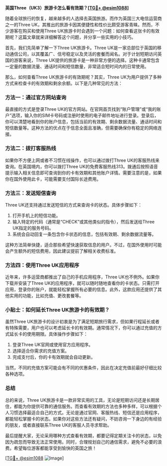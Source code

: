 **英国Three（UK3）旅游卡怎么看有效期？[[TG💪+ @esim1088](https://t.me/s/esim1088)]**

随着全球旅行的恢复，越来越多的人选择去英国旅游。而作为英国三大电信运营商之一的Three UK，其推出的旅游卡因其便捷性和性价比颇受游客青睐。然而，不少游客在购买和使用Three UK旅游卡时会遇到一个问题：如何查看这张卡的有效期呢？这篇文章就来详细解答这个问题，并分享一些实用的小技巧。

首先，我们先简单了解一下Three UK旅游卡。Three UK是一家总部位于英国的移动通信公司，以其覆盖广、信号稳定以及灵活的套餐而闻名。对于计划短期访问英国的游客来说，Three UK提供的旅游卡是一种非常方便的选择。这种卡通常包含一定量的数据流量、通话时间和短信数量，非常适合短时间内的日常使用。

那么，如何查看Three UK旅游卡的有效期呢？其实，Three UK为用户提供了多种方式来检查卡的有效期和剩余余额。以下是几种常见的方法：

### 方法一：通过官方网站查询

最直接的方式是登录Three UK的官方网站。在官网首页找到“账户管理”或“我的账户”选项，输入你的SIM卡号码或注册时使用的电子邮件地址进行登录。登录后，你可以清楚地看到你的账户信息，包括当前的有效期、剩余数据流量、通话时间和短信数量等。这种方法的优点在于信息全面且准确，但需要确保你有稳定的网络连接。

### 方法二：拨打客服热线

如果你不方便上网或者不习惯在线操作，也可以通过拨打Three UK的客服热线来查询。在英国境内，你可以拨打Three UK的免费客服热线313。拨通后按照语音提示输入相关信息即可查询到你的卡有效期和其他账户详情。需要注意的是，如果你在国外使用此卡，可能需要支付国际长途费用。

### 方法三：发送短信查询

Three UK还支持通过发送短信的方式来查询卡的状态。具体步骤如下：
1. 打开手机上的短信功能。
2. 输入特定的代码（通常是“CHECK”或其他类似的指令），然后发送给Three UK指定的服务号码。
3. 系统会自动回复一条包含你卡状态的信息，包括有效期、剩余数据流量等。

这种方法简单快捷，适合那些希望快速获取信息的用户。不过，在国外使用时可能会产生额外的短信费用，因此建议提前了解相关收费标准。

### 方法四：使用Three UK应用程序

近年来，许多运营商都推出了自己的手机应用程序，Three UK也不例外。如果你下载并安装了Three UK的应用程序，就可以随时随地查看你的卡状态。只需打开应用，登录你的账户，就能轻松掌握所有必要的信息。此外，这款应用还提供了其他实用的功能，比如充值、更改套餐等。

### 小贴士：如何延长Three UK旅游卡的有效期？

虽然Three UK旅游卡的设计初衷是为了满足短期旅行需求，但如果行程延长或者有特殊需要，用户也可以考虑延长卡的有效期。通常情况下，你可以通过充值的方式延长卡的使用期限。具体操作步骤如下：
1. 登录Three UK官网或使用官方应用程序。
2. 选择适合你需求的充值方案。
3. 完成支付后，你的卡有效期就会自动更新。

当然，不同的充值方案可能会有不同的优惠条件，因此在决定充值前最好仔细比较各种选项。

### 总结

总的来说，Three UK旅游卡是一款非常实用的工具，无论是短期访问还是长期居住，都能为你提供可靠的通信服务。而查看有效期的方法也多种多样，可以根据个人习惯选择最适合自己的方式。无论是通过官网、客服热线、短信还是应用程序，都能轻松掌握卡的状态。如果你对这些方法还有疑问，不妨咨询一下身边的有经验的朋友，或者直接联系Three UK的客服人员寻求帮助。

最后提醒大家，无论采用哪种方式查看有效期，都要记得定期关注卡的状态，以免因为疏忽而导致无法正常使用。同时，合理规划自己的通信需求，避免不必要的浪费。希望每位游客都能享受到愉快的英国之旅！

[[TG💪+ @esim1088](https://t.me/s/esim1088) ![Image](https://i.postimg.cc/4NQfJmqS/Snipaste-2025-05-13-00-14-12.png)]